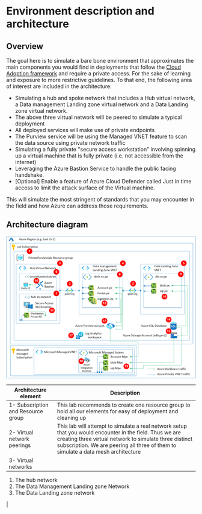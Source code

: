 # Environment description and architecture

## Overview

The goal here is to simulate a bare bone environment that approximates the main components you would find in deployments that follow the [Cloud Adoption framework](https://docs.microsoft.com/azure/cloud-adoption-framework/) and require a private access. For the sake of learning and exposure to more restrictive guidelines. To that end, the following area of interest are included in the architecture:

- Simulating a hub and spoke network that includes a Hub virtual network, a Data management Landing zone virtual network and a Data Landing zone virtual network.
- The above three virtual network will be peered to simulate a typical deployment
- All deployed services will make use of private endpoints
- The Purview service will be using the Managed VNET feature to scan the data source using private network traffic
- Simulating a fully private "secure access workstation" involving spinning up a virtual machine that is fully private (i.e. not accessible from the internet)
- Leveraging the Azure Bastion Service to handle the public facing handshake.
- [Optional] Enable a feature of Azure Cloud Defender called Just in time access to limit the attack surface of the Virtual machine.

This will simulate the most stringent of standards that you may encounter in the field and how Azure can address those requirements.

## Architecture diagram

![Architecture Diagram](../images/Module00-ArchitectureOverview.png)

| Architecture element  | Description |
| ------------- | ------------- |
| 1- Subscription and Resource group  | This lab recommends to create one resource group to hold all our elements for easy of deployment and cleaning up  |
| 2- Virtual network peerings  | This lab will attempt to simulate a real network setup that you would encounter in the field. Thus we are creating three virtual network to simulate three distinct subscription. We are peering all three of them to simulate a data mesh architecture |
| 3- Virtual networks |

1. The hub network
2. The Data Management Landing zone Network
3. The Data Landing zone network

|
